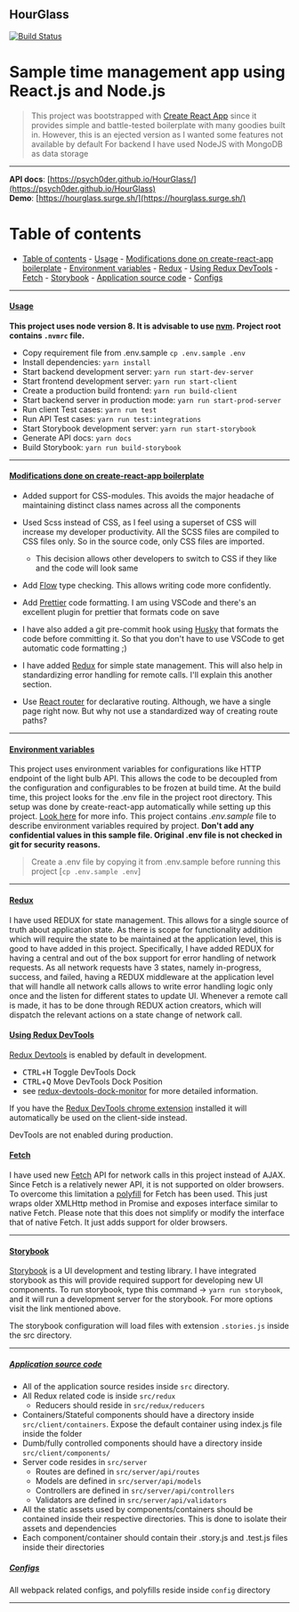 ## HourGlass

[![Build Status](https://travis-ci.org/psych0der/HourGlass.svg?branch=master)](https://travis-ci.org/psych0der/HourGlass)

# Sample time management app using React.js and Node.js

> This project was bootstrapped with [Create React App](https://github.com/facebookincubator/create-react-app)
> since it provides simple and battle-tested boilerplate with many goodies built in. However, this is an ejected version
> as I wanted some features not available by default
> For backend I have used NodeJS with MongoDB as data storage

---

**API docs**: [https://psych0der.github.io/HourGlass/](https://psych0der.github.io/HourGlass)</br>
**Demo**: [https://hourglass.surge.sh/](https://hourglass.surge.sh/)

# Table of contents

- [Table of contents](#table-of-contents) - [Usage](#usage) - [Modifications done on create-react-app boilerplate](#modifications-done-on-create-react-app-boilerplate) - [Environment variables](#environment-variables) - [Redux](#redux) - [Using Redux DevTools](#using-redux-devtools) - [Fetch](#fetch) - [Storybook](#storybook) - [Application source code](#application-source-code) - [Configs](#configs)

---

#### [Usage](#usage)

**This project uses node version 8. It is advisable to use [nvm](https://github.com/creationix/nvm). Project root contains `.nvmrc` file.**

- Copy requirement file from .env.sample `cp .env.sample .env`
- Install dependencies: `yarn install`
- Start backend development server: `yarn run start-dev-server`
- Start frontend development server: `yarn run start-client`
- Create a production build frontend: `yarn run build-client`
- Start backend server in production mode: `yarn run start-prod-server`
- Run client Test cases: `yarn run test`
- Run API Test cases: `yarn run test:integrations`
- Start Storybook development server: `yarn run start-storybook`
- Generate API docs: `yarn docs`
- Build Storybook: `yarn run build-storybook`

---

#### [Modifications done on create-react-app boilerplate](#modifications)

- Added support for CSS-modules. This avoids the major headache of maintaining distinct class names across all the components
- Used Scss instead of CSS, as I feel using a superset of CSS will increase my developer productivity. All the SCSS files are compiled to CSS files only. So in the source code, only CSS files are imported.

  - This decision allows other developers to switch to CSS if they like and the code will look same

- Add [Flow](https://flow.org/) type checking. This allows writing code more confidently.
- Add [Prettier](https://github.com/prettier/prettier) code formatting. I am using VSCode and there's an excellent plugin for prettier that formats code on save
- I have also added a git pre-commit hook using [Husky](https://github.com/typicode/husky) that formats the code before committing it. So that you don't have to use VSCode to get automatic code formatting ;)
- I have added [Redux](https://redux.js.org/) for simple state management. This will also help in standardizing error handling for remote calls. I'll explain this another section.
- Use [React router](https://github.com/ReactTraining/react-router) for declarative routing. Although, we have a single page right now. But why not use a standardized way of creating route paths?

---

#### [Environment variables](#environment-variables)

This project uses environment variables for configurations like HTTP endpoint of the light bulb API. This allows the code to be decoupled from the configuration and configurables to be frozen at build time.
At the build time, this project looks for the .env file in the project root directory. This setup was done by create-react-app automatically while setting up this project. [Look here](https://github.com/facebook/create-react-app/blob/master/packages/react-scripts/template/README.md#adding-custom-environment-variables) for more info.
This project contains _.env.sample_ file to describe environment variables required by project. **Don't add any confidential values in this sample file. Original .env file is not checked in git for security reasons.**

> Create a .env file by copying it from .env.sample before running this project [`cp .env.sample .env`]

---

#### [Redux](#redux)

I have used REDUX for state management. This allows for a single source of truth about application state. As there is scope for functionality addition which will require the state to be maintained at the application level, this is good to have added in this project.
Specifically, I have added REDUX for having a central and out of the box support for error handling of network requests. As all network requests have 3 states, namely in-progress, success, and failed, having a REDUX middleware at the application level that will handle all network calls allows to write error handling logic only once and the listen for different states to update UI.
Whenever a remote call is made, it has to be done through REDUX action creators, which will dispatch the relevant actions on a state change of network call.

#### [Using Redux DevTools](#using-dev-tools)

[Redux Devtools](https://github.com/gaearon/redux-devtools) is enabled by default in development.

- <kbd>CTRL</kbd>+<kbd>H</kbd> Toggle DevTools Dock
- <kbd>CTRL</kbd>+<kbd>Q</kbd> Move DevTools Dock Position
- see [redux-devtools-dock-monitor](https://github.com/gaearon/redux-devtools-dock-monitor) for more detailed information.

If you have the
[Redux DevTools chrome extension](https://chrome.google.com/webstore/detail/redux-devtools/lmhkpmbekcpmknklioeibfkpmmfibljd) installed it will automatically be used on the client-side instead.

DevTools are not enabled during production.

#### [Fetch](#fetch)

I have used new [Fetch](https://developer.mozilla.org/en-US/docs/Web/API/Fetch_API) API for network calls in this project instead of AJAX. Since Fetch is a relatively newer API, it is not supported on older browsers.
To overcome this limitation a [polyfill](https://www.npmjs.com/package/whatwg-fetch) for Fetch has been used. This just wraps older XMLHttp method in Promise and exposes interface similar to native Fetch.
Please note that this does not simplify or modify the interface that of native Fetch. It just adds support for older browsers.

---

#### [Storybook](#storybook)

[Storybook](https://github.com/storybooks/storybook) is a UI development and testing library. I have integrated storybook as this will provide required support
for developing new UI components. To run storybook, type this command -> `yarn run storybook`, and it will run a development server
for the storybook. For more options visit the link mentioned above.

The storybook configuration will load files with extension `.stories.js` inside the src directory.

---

##### [Application source code](#aps)

- All of the application source resides inside `src` directory.
- All Redux related code is inside `src/redux`
  - Reducers should reside in `src/redux/reducers`
- Containers/Stateful components should have a directory inside `src/client/containers`. Expose the default container using index.js file inside the folder
- Dumb/fully controlled components should have a directory inside `src/client/components/`
- Server code resides in `src/server`
  - Routes are defined in `src/server/api/routes`
  - Models are defined in `src/server/api/models`
  - Controllers are defined in `src/server/api/controllers`
  - Validators are defined in `src/server/api/validators`
- All the static assets used by components/containers should be contained inside their respective directories. This is done to isolate their assets and dependencies
- Each component/container should contain their .story.js and .test.js files inside their directories

##### [Configs](#configs)

All webpack related configs, and polyfills reside inside `config` directory

---
